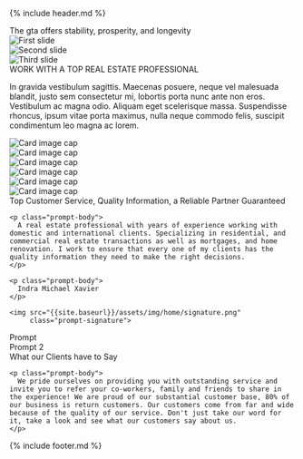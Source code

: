 {% include header.md %}

<div class="notification">
  The gta offers stability, prosperity, and longevity
</div>

<div id="carouselExampleControls"
     class="carousel slide"
     data-ride="carousel"
     data-interval="5000">
  <div class="carousel-inner">
    <div class="carousel-item active">
      <img class="d-block w-100"
           src="{{site.baseurl}}/assets/img/home/1.jpeg"
           alt="First slide">
    </div>
    <div class="carousel-item">
      <img class="d-block w-100"
           src="{{site.baseurl}}/assets/img/home/2.jpeg"
           alt="Second slide">
    </div>
    <div class="carousel-item">
      <img class="d-block w-100"
           src="{{site.baseurl}}/assets/img/home/3.jpg"
           alt="Third slide">
    </div>
  </div>
</div>

<div class="container">

  <!-- PROMPT 1 ----------------------------------------------------------- -->
  <div class="prompt">
    <div class="prompt-header">
      WORK WITH A TOP REAL ESTATE PROFESSIONAL
    </div>
    <p class="prompt-body">
      In gravida vestibulum sagittis. Maecenas posuere, neque vel malesuada blandit, justo sem consectetur mi, lobortis porta nunc ante non eros. Vestibulum ac magna odio. Aliquam eget scelerisque massa. Suspendisse rhoncus, ipsum vitae porta maximus, nulla neque commodo felis, suscipit condimentum leo magna ac lorem.
    </p>
  </div>

  <!-- GRID --------------------------------------------------------------- -->
  <div class="card-columns mb-5">
    <div class="card">
      <img class="card-img-top img-fluid"
           src="{{site.baseurl}}/assets/img/home/grid/1.jpg"
           alt="Card image cap">
    </div>
    <div class="card">
      <img class="card-img-top img-fluid"
           src="{{site.baseurl}}/assets/img/home/grid/2.jpeg"
           alt="Card image cap">
    </div>
    <div class="card">
      <img class="card-img-top img-fluid"
           src="{{site.baseurl}}/assets/img/home/grid/3.jpeg"
           alt="Card image cap">
    </div>
    <div class="card">
      <img class="card-img-top img-fluid"
           src="{{site.baseurl}}/assets/img/home/grid/4.jpg"
           alt="Card image cap">
    </div>
    <div class="card">
      <img class="card-img-top img-fluid"
           src="{{site.baseurl}}/assets/img/home/grid/5.jpeg"
           alt="Card image cap">
    </div>
    <div class="card">
      <img class="card-img-top img-fluid"
           src="{{site.baseurl}}/assets/img/home/grid/6.jpeg"
           alt="Card image cap">
    </div>
  </div>

  <!-- PROMPT 2 ----------------------------------------------------------- -->
  <div class="message mb-5">
    <div class="prompt-header">
      Top Customer Service, Quality Information, a Reliable Partner Guaranteed
    </div>

    <p class="prompt-body">
      A real estate professional with years of experience working with domestic and international clients. Specializing in residential, and commercial real estate transactions as well as mortgages, and home renovation. I work to ensure that every one of my clients has the quality information they need to make the right decisions.
    </p>

    <p class="prompt-body">
      Indra Michael Xavier
    </p>

    <img src="{{site.baseurl}}/assets/img/home/signature.png"
         class="prompt-signature">
  </div>

  <!-- CONTACT FORM ------------------------------------------------------- -->
  <div class="contact mb-5">
    <div class="row">
      <div class="col-6">
        Prompt
      </div>
      <div class="col-6">
        Prompt 2
      </div>
    </div>
  </div>

  <!-- PROMPT 2 ----------------------------------------------------------- -->
  <div class="message mb-5">
    <div class="prompt-header">
      What our Clients have to Say
    </div>

    <p class="prompt-body">
      We pride ourselves on providing you with outstanding service and invite you to refer your co-workers, family and friends to share in the experience! We are proud of our substantial customer base, 80% of our business is return customers. Our customers come from far and wide because of the quality of our service. Don't just take our word for it, take a look and see what our customers say about us.
    </p>
  </div>

</div>

{% include footer.md %}